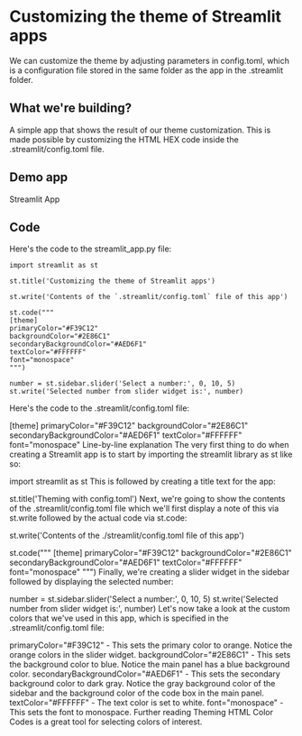 # Customizing the theme of Streamlit apps
We can customize the theme by adjusting parameters in config.toml, which is a configuration file stored in the same folder as the app in the .streamlit folder.

## What we're building?
A simple app that shows the result of our theme customization. This is made possible by customizing the HTML HEX code inside the .streamlit/config.toml file.

## Demo app

Streamlit App

## Code
Here's the code to the streamlit_app.py file:

```
import streamlit as st

st.title('Customizing the theme of Streamlit apps')

st.write('Contents of the `.streamlit/config.toml` file of this app')

st.code("""
[theme]
primaryColor="#F39C12"
backgroundColor="#2E86C1"
secondaryBackgroundColor="#AED6F1"
textColor="#FFFFFF"
font="monospace"
""")

number = st.sidebar.slider('Select a number:', 0, 10, 5)
st.write('Selected number from slider widget is:', number)
```
Here's the code to the .streamlit/config.toml file:


[theme]
primaryColor="#F39C12"
backgroundColor="#2E86C1"
secondaryBackgroundColor="#AED6F1"
textColor="#FFFFFF"
font="monospace"
Line-by-line explanation
The very first thing to do when creating a Streamlit app is to start by importing the streamlit library as st like so:


import streamlit as st
This is followed by creating a title text for the app:


st.title('Theming with config.toml')
Next, we're going to show the contents of the .streamlit/config.toml file which we'll first display a note of this via st.write followed by the actual code via st.code:


st.write('Contents of the ./streamlit/config.toml file of this app')

st.code("""
[theme]
primaryColor="#F39C12"
backgroundColor="#2E86C1"
secondaryBackgroundColor="#AED6F1"
textColor="#FFFFFF"
font="monospace"
""")
Finally, we're creating a slider widget in the sidebar followed by displaying the selected number:


number = st.sidebar.slider('Select a number:', 0, 10, 5)
st.write('Selected number from slider widget is:', number)
Let's now take a look at the custom colors that we've used in this app, which is specified in the .streamlit/config.toml file:

primaryColor="#F39C12" - This sets the primary color to orange. Notice the orange colors in the slider widget.
backgroundColor="#2E86C1" - This sets the background color to blue. Notice the main panel has a blue background color.
secondaryBackgroundColor="#AED6F1" - This sets the secondary background color to dark gray. Notice the gray background color of the sidebar and the background color of the code box in the main panel.
textColor="#FFFFFF" - The text color is set to white.
font="monospace" - This sets the font to monospace.
Further reading
Theming
HTML Color Codes is a great tool for selecting colors of interest.
